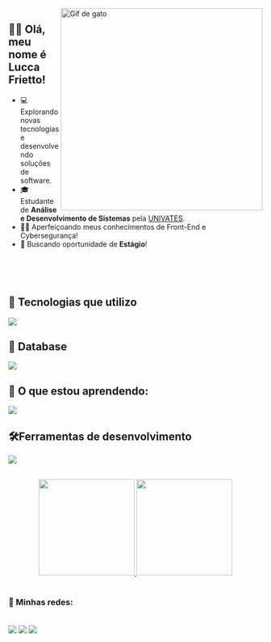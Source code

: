 <img src="https://raw.githubusercontent.com/JoeyBling/JoeyBling/master/pic/pusheencode.gif" alt="Gif de gato" min-width="400px" max-width="400px" width="400px" align="right">

## 👋🏻 Olá, meu nome é <strong>Lucca Frietto!</strong>

- 💻 Explorando novas tecnologias e desenvolvendo soluções de software.
- 🎓 Estudante de **Análise e Desenvolvimento de Sistemas** pela <a href="https://www.univates.br/">UNIVATES</a>.
- 👨‍💻 Aperfeiçoando meus conhecimentos de Front-End e Cybersegurança!
- 💼 Buscando oportunidade de **Estágio**!

<br>
<br>
<br>

## 🚀 Tecnologias que utilizo

<p align="left">
  <a href="https://skillicons.dev">
    <img src="https://skillicons.dev/icons?i=html,css,js,ts,java,sass,tailwind,react,nextjs" />
  </a>
</p>

## 💾 Database

<p align="left">
  <a href="https://skillicons.dev">
    <img src="https://skillicons.dev/icons?i=postgres,mongodb,prisma" />
  </a>
</p>

## 📖 O que estou aprendendo:
<p align="left">
  <a href="https://skillicons.dev">
    <img src="https://skillicons.dev/icons?i=nodejs,dotnet,jest" />
  </a>
</p>

## 🛠️Ferramentas de desenvolvimento

<p align="left">
  <a href="https://skillicons.dev">
    <img src="https://skillicons.dev/icons?i=notion,windows,linux,vscode,visualstudio,git,github,vercel, figma" />
  </a>
</p>

<br>

<div align="center">
  <a href="https://github.com/Lusketaa">
    <img height="190px" src="https://github-readme-stats.vercel.app/api?username=Lusketaa&count_private=true&include_all_commits=true&show_icons=true&theme=dracula&hide_border=false&show_owner=true"/>
    <img height="190px" src="https://github-readme-stats.vercel.app/api/top-langs/?username=Lusketaa&theme=dracula&hide_border=false&&layout=compact"/>
  </a>
</div>

<br>

### 📱 Minhas redes:

<br>

<div align="left"> 
	<a href="https://api.whatsapp.com/send?phone=5551998774490" target="_blank"><img src="https://img.shields.io/badge/WhatsApp-25D366?style=for-the-badge&logo=whatsapp&logoColor=white" target="_blank" align="center"></a>
	<a href="https://www.linkedin.com/in/lucca-frietto-b578a4168/" target="_blank"><img src="https://img.shields.io/badge/-LinkedIn-%230077B5?style=for-the-badge&logo=linkedin&logoColor=white" target="_blank" align="center"></a>
	<a href ="mailto:Luccafrietto1@hotmail.com"><img src="https://img.shields.io/badge/Microsoft_Outlook-0078D4?style=for-the-badge&logo=microsoft-outlook&logoColor=white" align="center"></a>
</div>

